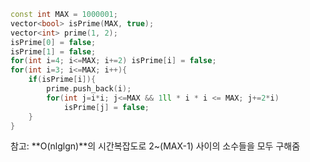 ```cpp
const int MAX = 1000001;
vector<bool> isPrime(MAX, true);
vector<int> prime(1, 2);
isPrime[0] = false;
isPrime[1] = false;
for(int i=4; i<=MAX; i+=2) isPrime[i] = false;
for(int i=3; i<=MAX; i++){
    if(isPrime[i]){
        prime.push_back(i);
        for(int j=i*i; j<=MAX && 1ll * i * i <= MAX; j+=2*i)
            isPrime[j] = false;
    }
}
```
참고: **O(nlglgn)**의 시간복잡도로 2~(MAX-1) 사이의 소수들을 모두 구해줌

